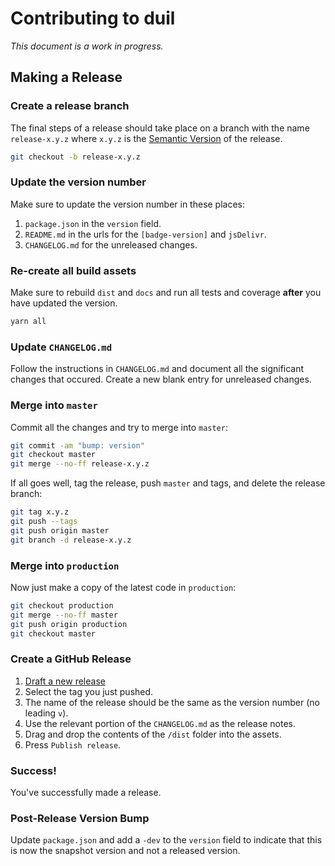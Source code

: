 # Contributing to duil

_This document is a work in progress._

## Making a Release

### Create a release branch
The final steps of a release should take place on a branch with the name `release-x.y.z` where `x.y.z` is the [Semantic Version] of the release.

```bash
git checkout -b release-x.y.z
```

[Semantic Version]: http://semver.org/spec/v2.0.0.html

### Update the version number
Make sure to update the version number in these places:

1. `package.json` in the `version` field.
2. `README.md` in the urls for the `[badge-version]` and `jsDelivr`.
3. `CHANGELOG.md` for the unreleased changes.

### Re-create all build assets
Make sure to rebuild `dist` and `docs` and run all tests and coverage **after** you have updated the version.

```bash
yarn all
```

### Update `CHANGELOG.md`
Follow the instructions in `CHANGELOG.md` and document all the significant changes that occured. Create a new blank entry for unreleased changes.

### Merge into `master`
Commit all the changes and try to merge into `master`:
```bash
git commit -am "bump: version"
git checkout master
git merge --no-ff release-x.y.z
```

If all goes well, tag the release, push `master` and tags, and delete the release branch:
```bash
git tag x.y.z
git push --tags
git push origin master
git branch -d release-x.y.z
```

### Merge into `production`
Now just make a copy of the latest code in `production`:
```bash
git checkout production
git merge --no-ff master
git push origin production
git checkout master
```

### Create a GitHub Release
1. [Draft a new release](https://github.com/metaist/duil.js/releases/new)
2. Select the tag you just pushed.
3. The name of the release should be the same as the version number (no leading `v`).
4. Use the relevant portion of the `CHANGELOG.md` as the release notes.
5. Drag and drop the contents of the `/dist` folder into the assets.
6. Press `Publish release`.

### Success!
You've successfully made a release.

### Post-Release Version Bump
Update `package.json` and add a `-dev` to the `version` field to indicate that this is now the snapshot version and not a released version.
